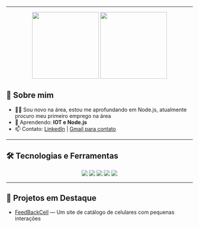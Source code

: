 
---
<p align="center">
  <img height="180em" src="https://github-readme-stats.vercel.app/api?username=BonatoGuilherme&show_icons=true&theme=radical&count_private=true&hide_rank=false"/>
  <img height="180em" src="https://github-readme-stats.vercel.app/api/top-langs/?username=BonatoGuilherme&layout=compact&theme=radical"/>
</p>

## 🚀 Sobre mim
- 👨‍💻 Sou novo na área, estou me aprofundando em Node.js, atualmente procuro meu primeiro emprego na área
- 🌱 Aprendendo: **IOT e Node.js**
- 📫 Contato: [LinkedIn]([https://www.linkedin.com/](https://www.linkedin.com/in/guilherme-dos-santos-bonato-bb4806311?utm_source=share&utm_campaign=share_via&utm_content=profile&utm_medium=android_app)) | [Gmail para contato](mailto:GuilhermeBonato344@gmail.com)

---

## 🛠️ Tecnologias e Ferramentas
<p align="center">
  <img src="https://img.shields.io/badge/-JavaScript-F7DF1E?style=flat&logo=javascript&logoColor=black"/>
  <img src="https://img.shields.io/badge/-HTML5-E34F26?style=flat&logo=html5&logoColor=white"/>
  <img src="https://img.shields.io/badge/-CSS3-1572B6?style=flat&logo=css3&logoColor=white"/>
  <img src="https://img.shields.io/badge/-VS%20Code-007ACC?style=flat&logo=visual-studio-code&logoColor=white"/>
  <img src="https://img.shields.io/badge/-Node.js-339933?style=flat&logo=node.js&logoColor=white"/>
</p>


---

## 📂 Projetos em Destaque

- [FeedBackCell](#) — Um site de catálogo de celulares com pequenas interações

